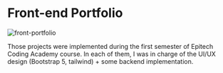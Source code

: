 # Front-end Portfolio

![front-portfolio](https://user-images.githubusercontent.com/84317349/138428936-d21249b8-5ca8-436b-afba-47448c62e21a.png)

Those projects were implemented during the first semester of Epitech Coding Academy course. In each of them, I was in charge of the UI/UX design (Bootstrap 5, tailwind) + some backend implementation.
